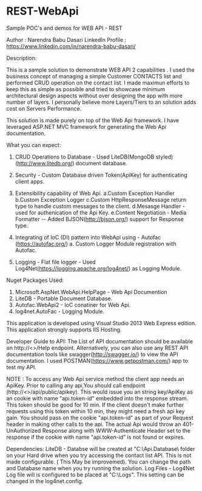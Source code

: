 # REST-WebApi
Sample POC's and demos for WEB API - REST

Author : Narendra Babu Dasari
LinkedIn Profile : https://www.linkedin.com/in/narendra-babu-dasari/


Description:

This is a sample solution to demonstrate WEB API 2 capabilities . 
I used the business concept of managing a simple Customer CONTACTS list and performed CRUD operation on the contact list.
I made maximun efforts to keep this as simple as possible and tried to showcase minimum architectural design aspects without over designing the app with more number of layers. I personally believe more Layers/Tiers to an solution adds cost on Servers Performance.

This solution is made purely on top of the Web Api framework. I have leveraged ASP.NET MVC framework for generating the Web Api documentation.


What you can expect:
1) CRUD Operations to Database - Used LiteDB(MongoDB styled)(http://www.litedb.org/) document database.
2) Security - Custom Database driven Token(ApiKey) for authenticating client apps.
3) Extensibility capability of Web Api.
   a.Custom Exception Handler
   b.Custom Exception Logger
   c.Custom HttpResponseMessage return type to handle custom messages to the client.
   d.Mesasge Handler - used for authenication of the Api Key.
   e.Content Negotiation - Media Formatter --  Added BJSON(http://bjson.org/) support for Response type.
 
 4) Integrating of IoC (DI) pattern into WebApi using - Autofac (https://autofac.org/)
    a. Custom Logger Module registration with Autofac.
 5) Logging - Flat file logger - Used Log4Net(https://logging.apache.org/log4net/) as Logging Module.

 Nuget Packages Used:
 1) Microsoft.AspNet.WebApi.HelpPage - Web Api Documention
 2) LiteDB - Portable Document Database.
 3) Autofac.WebApi2 - IoC conatiner for Web Api.
 4) log4net.AutoFac - Logging Module.


 This application is developed using Visual Studio 2013 Web Express edition.
 This application strongly supports IIS Hosting.

 Developer Guide to API:
 The List of API documentation should be available on  http://<<service endpoint>>/Help  endpoint. Alternatively, you can also use any REST API documentation tools like swagger(http://swagger.io/) to view the API documentation.
 I used POSTMAN(https://www.getpostman.com/) app to test my API.


 NOTE :
 To access any Web Api service method the client app needs an ApiKey. 
 Prior to calling any api,You should call endpoint (http://<<HOSTNAME>>/api/public/apikey). This would issue you an string key/ApiKey as an cookie with name "api.token-id" embedded into the response stream.
 This token should be good for 10 min. If the client doesn't make further requests using this token within 10 min, they might need a fresh api key gain.
 You should pass on the cookie "api.token-id" as part of your Request header in making other calls to the api. The actual Api would throw an 401-UnAuthorized Response along with WWW-Authenticate Header set to the response if the cookie with name "api.token-id" is not found or expires.

 Dependencies:
 LiteDB - Databse will be created at "C:\Api.Database\ folder on your Hard drive when you try accessing the contact list API. This is not made configurable. ( This May be improvemed). You can change the path and Database name when you try running the solution. 
 Log Files - Log4Net Log file will is configured to be placed at "C:\Logs". This setting can be changed in the log4net.config.

